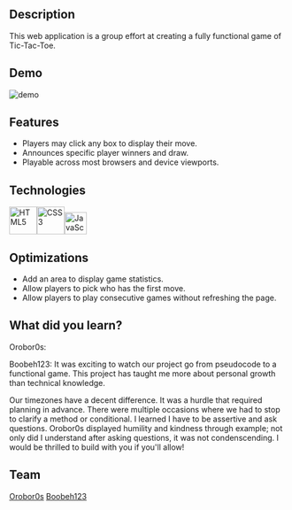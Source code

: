 ## Description
This web application is a group effort at creating a fully functional game of Tic-Tac-Toe. 

## Demo
![demo](tictactoedemo.gif)

## Features
* Players may click any box to display their move.
* Announces specific player winners and draw.
* Playable across most browsers and device viewports.

## Technologies
<img src="https://profilinator.rishav.dev/skills-assets/html5-original-wordmark.svg" alt="HTML5" height="50" /><img src="https://profilinator.rishav.dev/skills-assets/css3-original-wordmark.svg" alt="CSS3" height="50" /><img src="https://profilinator.rishav.dev/skills-assets/javascript-original.svg" alt="JavaScript" height="40" />

## Optimizations
* Add an area to display game statistics.
* Allow players to pick who has the first move.
* Allow players to play consecutive games without refreshing the page.

## What did you learn?

Orobor0s:

Boobeh123: 
It was exciting to watch our project go from pseudocode to a functional game. 
This project has taught me more about personal growth than technical knowledge.

Our timezones have a decent difference. It was a hurdle that required planning in advance.
There were multiple occasions where we had to stop to clarify a method or conditional. I learned I have to be assertive and ask questions.
Orobor0s displayed humility and kindness through example; not only did I understand after asking questions, it was not condenscending.
I would be thrilled to build with you if you'll allow!

## Team
[Orobor0s](https://github.com/orobor0s)
[Boobeh123](https://github.com/Boobeh123)
